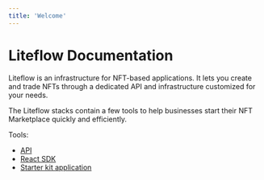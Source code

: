```yaml
---
title: 'Welcome'
---
```


# Liteflow Documentation

Liteflow is an infrastructure for NFT-based applications. It lets you create and trade NFTs through a dedicated API and infrastructure customized for your needs.

The Liteflow stacks contain a few tools to help businesses start their NFT Marketplace quickly and efficiently.

Tools:

- [API](./graphql-api)
- [React SDK](./hooks)
- [Starter kit application](./starter-kit)
